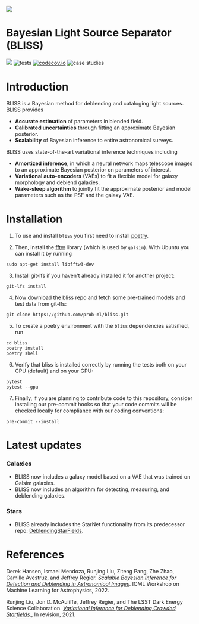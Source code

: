 ![](http://portal.nersc.gov/project/dasrepo/celeste/sample_sky.jpg)


Bayesian Light Source Separator (BLISS)
========================================
[![](https://img.shields.io/badge/docs-master-blue.svg)](https://prob-ml.github.io/bliss/)
![tests](https://github.com/prob-ml/bliss/workflows/tests/badge.svg)
[![codecov.io](https://codecov.io/gh/prob-ml/bliss/branch/master/graphs/badge.svg?branch=master&token=Jgzv0gn3rA)](http://codecov.io/github/prob-ml/bliss?branch=master)
![case studies](https://github.com/prob-ml/bliss/actions/workflows/case_studies.yml/badge.svg)

# Introduction

BLISS is a Bayesian method for deblending and cataloging light sources. BLISS provides
  - __Accurate estimation__ of parameters in blended field.
  - __Calibrated uncertainties__ through fitting an approximate Bayesian posterior.
  - __Scalability__ of Bayesian inference to entire astronomical surveys.

BLISS uses state-of-the-art variational inference techniques including
  - __Amortized inference__, in which a neural network maps telescope images to an approximate Bayesian posterior on parameters of interest.
  - __Variational auto-encoders__ (VAEs) to fit a flexible model for galaxy morphology and deblend galaxies.
  - __Wake-sleep algorithm__ to jointly fit the approximate posterior and model parameters such as the PSF and the galaxy VAE.

# Installation

1. To use and install `bliss` you first need to install [poetry](https://python-poetry.org/docs/).

2. Then, install the [fftw](http://www.fftw.org) library (which is used by `galsim`). With Ubuntu you can install it by running
```
sudo apt-get install libfftw3-dev
```

3. Install git-lfs if you haven't already installed it for another project:
```
git-lfs install
```

4. Now download the bliss repo and fetch some pre-trained models and test data from git-lfs:
```
git clone https://github.com/prob-ml/bliss.git
```

5. To create a poetry environment with the `bliss` dependencies satisified, run
```
cd bliss
poetry install
poetry shell
```

6. Verify that bliss is installed correctly by running the tests both on your CPU (default) and on your GPU:
```
pytest
pytest --gpu
```

7. Finally, if you are planning to contribute code to this repository, consider installing our pre-commit hooks so that your code commits will be checked locally for compliance with our coding conventions:
```
pre-commit --install
```

# Latest updates
### Galaxies
   - BLISS now includes a galaxy model based on a VAE that was trained on Galsim galaxies.
   - BLISS now includes an algorithm for detecting, measuring, and deblending galaxies.

### Stars
   - BLISS already includes the StarNet functionality from its predecessor repo: [DeblendingStarFields](https://github.com/Runjing-Liu120/DeblendingStarfields).


# References

Derek Hansen, Ismael Mendoza, Runjing Liu, Ziteng Pang, Zhe Zhao, Camille Avestruz, and Jeffrey Regier. [*Scalable Bayesian Inference for Detection and Deblending in Astronomical Images*](https://arxiv.org/pdf/2207.05642.pdf). ICML Workshop on Machine Learning for Astrophysics, 2022.

Runjing Liu, Jon D. McAuliffe, Jeffrey Regier, and The LSST Dark Energy Science Collaboration. [*Variational Inference for Deblending Crowded Starfields.*](https://arxiv.org/abs/2102.02409), In revision, 2021.
